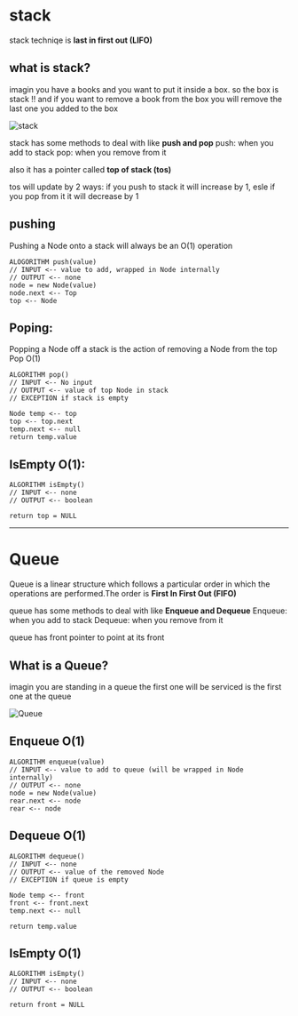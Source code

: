 # stack
stack techniqe is **last in first out (LIFO)**

## what is stack?
imagin you have a books and you want to put it inside a box. so the box is stack !! and if you want to remove a book from the box you will remove the last one you added to the box

![stack](https://encrypted-tbn0.gstatic.com/images?q=tbn:ANd9GcRH9t8kUYVnWdt_yJUEiLsKEGT1RvHr1CbxVA&usqp=CAU)

stack has some methods to deal with like **push and pop**
push: when you add to stack
pop: when you remove from it

also it has a pointer called  **top of stack (tos)**

tos will update by 2 ways: if you push to stack it will increase by 1, esle if you pop from it it will decrease by 1

## pushing 
Pushing a Node onto a stack will always be an O(1) operation


    ALOGORITHM push(value)
    // INPUT <-- value to add, wrapped in Node internally
    // OUTPUT <-- none
    node = new Node(value)
    node.next <-- Top
    top <-- Node

## Poping: 

Popping a Node off a stack is the action of removing a Node from the top Pop O(1)


    ALGORITHM pop()
    // INPUT <-- No input
    // OUTPUT <-- value of top Node in stack
    // EXCEPTION if stack is empty

    Node temp <-- top
    top <-- top.next
    temp.next <-- null
    return temp.value


## IsEmpty O(1): 


    ALGORITHM isEmpty()
    // INPUT <-- none
    // OUTPUT <-- boolean

    return top = NULL

    
--------------------------------



# Queue
Queue is a linear structure which follows a particular order in which the operations are performed.The order is **First In First Out (FIFO)**


queue has some methods to deal with like **Enqueue and Dequeue**
Enqueue: when you add to stack 
Dequeue: when you remove from it

queue has front pointer to point at its front

## What is a Queue? 
imagin you are standing in a queue the first one will be serviced is the first one at the queue 

![Queue](https://encrypted-tbn0.gstatic.com/images?q=tbn:ANd9GcTnuMdKyzHLHrZUpZejM67H88naqnd7bLySjozau1U_tnaCr9gyvM2jBNBumeSx-MDo3w0&usqp=CAU)
## Enqueue O(1)


    ALGORITHM enqueue(value)
    // INPUT <-- value to add to queue (will be wrapped in Node internally)
    // OUTPUT <-- none
    node = new Node(value)
    rear.next <-- node
    rear <-- node


## Dequeue O(1)


    ALGORITHM dequeue()
    // INPUT <-- none
    // OUTPUT <-- value of the removed Node
    // EXCEPTION if queue is empty

    Node temp <-- front
    front <-- front.next
    temp.next <-- null

    return temp.value


## IsEmpty O(1)


    ALGORITHM isEmpty()
    // INPUT <-- none
    // OUTPUT <-- boolean

    return front = NULL